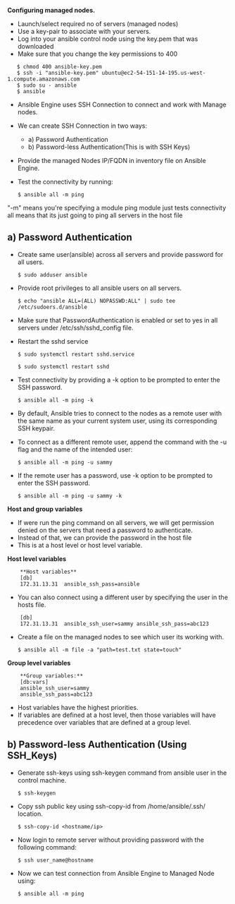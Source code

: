 **Configuring managed nodes.**
- Launch/select required no of servers (managed nodes)
- Use a key-pair to associate with your servers.
- Log into your ansible control node using the key.pem that  was downloaded 
- Make sure that you change the key permissions to 400
```
   $ chmod 400 ansible-key.pem
   $ ssh -i "ansible-key.pem" ubuntu@ec2-54-151-14-195.us-west-1.compute.amazonaws.com
   $ sudo su - ansible
   $ ansible
```

- Ansible Engine uses SSH Connection to connect and work with Manage nodes.
- We can create SSH Connection in two ways:
     - a) Password Authentication
     - b) Password-less Authentication(This is with SSH Keys)
- Provide the managed Nodes IP/FQDN in inventory file on Ansible Engine.
- Test the connectivity by running:

      $ ansible all -m ping
"-m" means you're specifying a module 
ping module just tests connectivity 
all means that its just going to ping all servers in the host file 
## **a) Password Authentication**

- Create same user(ansible) across all servers and provide password for all users.

      $ sudo adduser ansible

- Provide root privileges to all ansible users on all servers.

      $ echo "ansible ALL=(ALL) NOPASSWD:ALL" | sudo tee /etc/sudoers.d/ansible

- Make sure that PasswordAuthentication is enabled or set  to yes in all servers under
   /etc/ssh/sshd_config file.
- Restart the sshd service

      $ sudo systemctl restart sshd.service

      $ sudo systemctl restart sshd

- Test connectivity by providing a -k option to be prompted to enter the SSH password.

      $ ansible all -m ping -k

- By default, Ansible tries to connect to the nodes as a remote user with the same name as your current system user, using its corresponding SSH keypair.

- To connect as a different remote user, append the command with the -u flag and the name of the intended user:

      $ ansible all -m ping -u sammy

- If the remote user has a password, use -k option to be prompted to enter the SSH password.

      $ ansible all -m ping -u sammy -k

**Host and group variables**
- If were run the ping command on all servers, we will get permission denied on the servers that need a password to authenticate.
- Instead of that, we can provide the password in the host file
- This is at a host level or host level variable.

**Host level variables**
```
    **Host variables**
    [db]
    172.31.13.31  ansible_ssh_pass=ansible
```
- You can also connect using a different user by specifying the user in the hosts file.
```
    [db]
    172.31.13.31  ansible_ssh_user=sammy ansible_ssh_pass=abc123
```
- Create a file on the managed nodes to see which user its working with. 

      $ ansible all -m file -a "path=test.txt state=touch"

**Group level variables** 
```
    **Group variables:**
    [db:vars]
    ansible_ssh_user=sammy
    ansible_ssh_pass=abc123
```
- Host variables have the highest priorities. 
- If variables are defined at a host level, then those variables will have precedence over variables that are defined at a group level.

## **b) Password-less Authentication (Using SSH_Keys)**

- Generate ssh-keys using ssh-keygen command from ansible user in the control machine.

      $ ssh-keygen

- Copy ssh public key using ssh-copy-id <hostname> from /home/ansible/.ssh/ location.

      $ ssh-copy-id <hostname/ip>

- Now login to remote server without providing password with the following command:

      $ ssh user_name@hostname

- Now we can test connection from Ansible Engine to Managed Node using:

      $ ansible all -m ping

